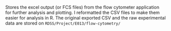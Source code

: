 Stores the excel output (or FCS files) from the flow cytometer application for further analysis and plotting. I reformatted the CSV files to make them easier for analysis in R. The original exported CSV and the raw experimental data are stored on `RDSS/Project/E013/flow-cytometry/`
